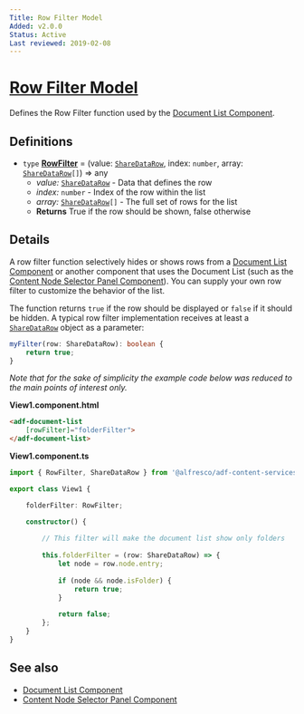 ```yaml
---
Title: Row Filter Model
Added: v2.0.0
Status: Active
Last reviewed: 2019-02-08
---
```


# [Row Filter Model](../../../lib/content-services/document-list/data/row-filter.model.ts "Defined in row-filter.model.ts")

Defines the Row Filter function used by the [Document List Component](../components/document-list.component.md).

## Definitions

-   `type` **[RowFilter](../../../lib/content-services/document-list/data/row-filter.model.ts)** = (value: [`ShareDataRow`](../../../lib/content-services/document-list/data/share-data-row.model.ts), index: `number`, array: [`ShareDataRow`](../../../lib/content-services/document-list/data/share-data-row.model.ts)`[]`) => any
    -   _value:_ [`ShareDataRow`](../../../lib/content-services/document-list/data/share-data-row.model.ts) - Data that defines the row
    -   _index:_ `number` - Index of the row within the list
    -   _array:_ [`ShareDataRow`](../../../lib/content-services/document-list/data/share-data-row.model.ts)`[]` - The full set of rows for the list
    -   **Returns** True if the row should be shown, false otherwise

## Details

A row filter function selectively hides or shows rows from a [Document List Component](../components/document-list.component.md)
or another component that uses the Document List (such as the
[Content Node Selector Panel Component](../components/content-node-selector-panel.component.md)).
You can supply your own row filter to customize the behavior of the list.

The function returns `true` if the row should be
displayed or `false` if it should be hidden.
A typical row filter implementation receives at least a [`ShareDataRow`](../../../lib/content-services/document-list/data/share-data-row.model.ts) object as a parameter:

```ts
myFilter(row: ShareDataRow): boolean {
    return true;
}
```

_Note that for the sake of simplicity the example code below was reduced to the main points of interest only._

**View1.component.html**

```html
<adf-document-list 
    [rowFilter]="folderFilter">
</adf-document-list>
```

**View1.component.ts**

```ts
import { RowFilter, ShareDataRow } from '@alfresco/adf-content-services';

export class View1 {

    folderFilter: RowFilter;

    constructor() {
    
        // This filter will make the document list show only folders
        
        this.folderFilter = (row: ShareDataRow) => {
            let node = row.node.entry;
            
            if (node && node.isFolder) {
                return true;
            }
            
            return false;
        };
    }
}
```

## See also

-   [Document List Component](../components/document-list.component.md)
-   [Content Node Selector Panel Component](../components/content-node-selector-panel.component.md)

